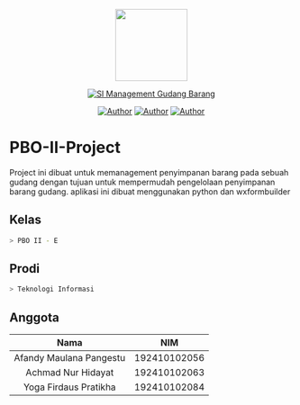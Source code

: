 <p align="center">
<a>
<img src=".https://raw.githubusercontent.com/Yusakha/PBO-II-Project/master/logo.png" width="128" height="128"></a>
</p>
<p align="center">
<a href="#"><img title="SI Management Gudang Barang" src="https://img.shields.io/badge/SI%20Management%20Gudang%20Barang-blue?style=for-the-badge"></a>
</p>
<p align="center">
<a href="https://github.com/Afandymp22"><img title="Author" src="https://img.shields.io/badge/Author-Afandymp22-red.svg?style=for-the-badge&amp;logo=github"></a>
<a href="https://github.com/dayat2063"><img title="Author" src="https://img.shields.io/badge/Author-dayat2063-yellow.svg?style=for-the-badge&amp;logo=github"></a>
<a href="https://github.com/Yusakha"><img title="Author" src="https://img.shields.io/badge/Author-Yusakha-green.svg?style=for-the-badge&amp;logo=github"></a>
</p>

# PBO-II-Project
Project ini dibuat untuk memanagement penyimpanan barang pada sebuah gudang dengan tujuan untuk mempermudah pengelolaan penyimpanan barang gudang.
aplikasi ini dibuat menggunakan python dan wxformbuilder

## Kelas

```bash
> PBO II - E
```

## Prodi

```bash
> Teknologi Informasi
```

## Anggota

| Nama          |              NIM                   |
| :-----------: | :--------------------------------: |
|  Afandy Maulana Pangestu | 192410102056            |
|  Achmad Nur Hidayat      | 192410102063            |
|  Yoga Firdaus Pratikha   | 192410102084            |
